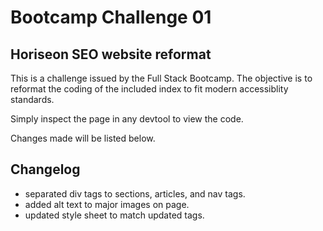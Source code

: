 # Bootcamp Challenge 01
## Horiseon SEO website reformat

This is a challenge issued by the Full Stack Bootcamp.
The objective is to reformat the coding of the included index to fit modern accessiblity standards.

Simply inspect the page in any devtool to view the code.

Changes made will be listed below.

## Changelog
<ul>
<li>separated div tags to sections, articles, and nav tags.</li>

<li>added alt text to major images on page.</li>

<li>updated style sheet to match updated tags.</li>
</ul>